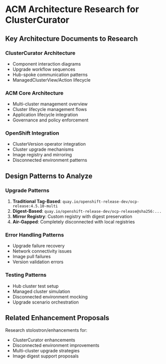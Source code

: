 # ACM Architecture Research for ClusterCurator

## Key Architecture Documents to Research

### ClusterCurator Architecture
- Component interaction diagrams
- Upgrade workflow sequences
- Hub-spoke communication patterns
- ManagedClusterView/Action lifecycle

### ACM Core Architecture
- Multi-cluster management overview
- Cluster lifecycle management flows
- Application lifecycle integration
- Governance and policy enforcement

### OpenShift Integration
- ClusterVersion operator integration
- Cluster upgrade mechanisms
- Image registry and mirroring
- Disconnected environment patterns

## Design Patterns to Analyze

### Upgrade Patterns
1. **Traditional Tag-Based**: `quay.io/openshift-release-dev/ocp-release:4.5.10-multi`
2. **Digest-Based**: `quay.io/openshift-release-dev/ocp-release@sha256:...`
3. **Mirror Registry**: Custom registry with digest preservation
4. **Air-Gapped**: Completely disconnected with local registries

### Error Handling Patterns
- Upgrade failure recovery
- Network connectivity issues
- Image pull failures
- Version validation errors

### Testing Patterns
- Hub cluster test setup
- Managed cluster simulation
- Disconnected environment mocking
- Upgrade scenario orchestration

## Related Enhancement Proposals
Research stolostron/enhancements for:
- ClusterCurator enhancements
- Disconnected environment improvements
- Multi-cluster upgrade strategies
- Image digest support proposals
